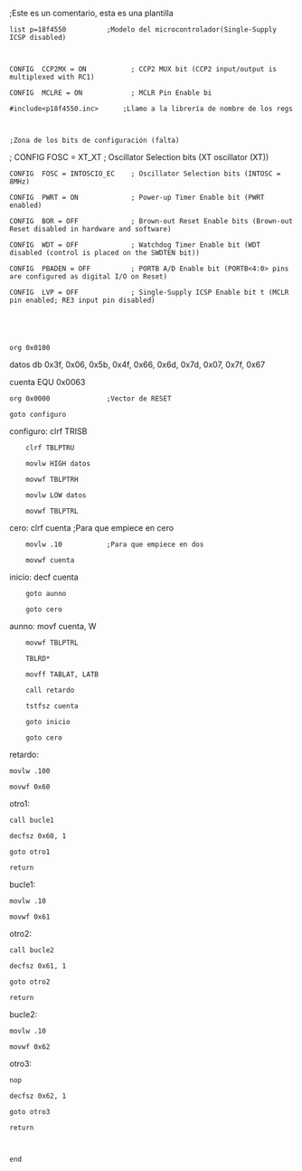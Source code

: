 
;Este es un comentario, esta es una plantilla

    list p=18f4550			;Modelo del microcontrolador(Single-Supply ICSP disabled)



    CONFIG  CCP2MX = ON           ; CCP2 MUX bit (CCP2 input/output is multiplexed with RC1)

    CONFIG  MCLRE = ON            ; MCLR Pin Enable bi

    #include<p18f4550.inc>		;Llamo a la librería de nombre de los regs

    

    ;Zona de los bits de configuración (falta)

;    CONFIG  FOSC = XT_XT          ; Oscillator Selection bits (XT oscillator (XT))

    CONFIG  FOSC = INTOSCIO_EC    ; Oscillator Selection bits (INTOSC = 8MHz)

    CONFIG  PWRT = ON             ; Power-up Timer Enable bit (PWRT enabled)

    CONFIG  BOR = OFF             ; Brown-out Reset Enable bits (Brown-out Reset disabled in hardware and software)

    CONFIG  WDT = OFF             ; Watchdog Timer Enable bit (WDT disabled (control is placed on the SWDTEN bit))

    CONFIG  PBADEN = OFF          ; PORTB A/D Enable bit (PORTB<4:0> pins are configured as digital I/O on Reset)

    CONFIG  LVP = OFF             ; Single-Supply ICSP Enable bit t (MCLR pin enabled; RE3 input pin disabled)



    

    org 0x0100

datos db 0x3f, 0x06, 0x5b, 0x4f, 0x66, 0x6d, 0x7d, 0x07, 0x7f, 0x67



cuenta EQU 0x0063

    

    org 0x0000				;Vector de RESET

    goto configuro



configuro:  clrf TRISB

	    clrf TBLPTRU

	    movlw HIGH datos

	    movwf TBLPTRH

	    movlw LOW datos

	    movwf TBLPTRL



cero:	    clrf cuenta		;Para que empiece en cero

	    movlw .10			;Para que empiece en dos

	    movwf cuenta



inicio:	    decf cuenta

	    goto aunno

	    goto cero

aunno:	    movf cuenta, W

	    movwf TBLPTRL

	    TBLRD*

	    movff TABLAT, LATB

	    call retardo
	    
	    tstfsz cuenta
	    
	    goto inicio
	    
	    goto cero



retardo:

    movlw .100

    movwf 0x60

otro1:

    call bucle1

    decfsz 0x60, 1

    goto otro1

    return

bucle1:

    movlw .10

    movwf 0x61

otro2:

    call bucle2

    decfsz 0x61, 1

    goto otro2

    return

bucle2:

    movlw .10

    movwf 0x62

otro3:

    nop

    decfsz 0x62, 1

    goto otro3

    return



    end
